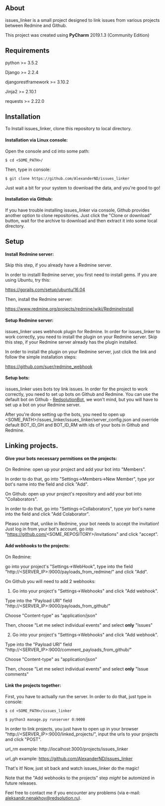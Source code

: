 ## About

issues_linker is a small project designed to link issues from various projects between Redmine and Github.

This project was created using **PyCharm** 2019.1.3 (Community Edition)


## Requirements

python >= 3.5.2

Django >= 2.2.4

djangorestframework >= 3.10.2

Jinja2 >= 2.10.1

requests >= 2.22.0


## Installation

To Install issues_linker, clone this repository to local directory.

#### Installation via Linux console:

Open the console and cd into some path:

`$ cd <SOME_PATH>/`

Then, type in console:

`$ git clone https://github.com/AlexanderND/issues_linker`

Just wait a bit for your system to download the data, and you're good to go!

#### Installation via Github:

If you have trouble installing issues_linker via console, Github provides another option to clone repositories. Just click the "Clone or download" button, wait for the archive to download and then extract it into some local directory.


## Setup

#### Install Redmine server:

Skip this step, if you already have a Redmine server.

In order to installl Redmine server, you first need to install gems. If you are using Ubuntu, try this:

https://gorails.com/setup/ubuntu/16.04

Then, install the Redmine server:

https://www.redmine.org/projects/redmine/wiki/RedmineInstall

#### Setup Redmine server:

issues_linker uses webhook plugin for Redmine. In order for issues_linker to work correctly, you need to install the plugin on your Redmine server. Skip this step, if your Redmine server already has the plugin installed.

In order to install the plugin on your Redmine server, just click the link and follow the simple installation steps:

https://github.com/suer/redmine_webhook

#### Setup bots:

issues_linker uses bots toy link issues. In order for the project to work correctly, you need to set up bots on Github and Redmine. You can use the default bot on Github - [RedsolutionBot](https://github.com/RedsolutionBot "bleep-bloop"), we won't mind, but you will have to set up a bot on your Redmine server.

After you're done setting up the bots, you need to open up <SOME_PATH>/issues_linker/issues_linker/server_config.json and override default BOT_ID_GH and BOT_ID_RM with ids of your bots in Github and Redmine.


## Linking projects.

#### Give your bots necessary permitions on the projects:

On Redmine: open up your project and add your bot into "Members".

In order to do that, go into "Settings->Members->New Member", type yor bot's name into the field and click "Add".

On Github: open up your project's repository and add your bot into "Collaborators".

In order to do that, go into "Settings->Collaborators", type yor bot's name into the field and click "Add Colaborator".

Pleaso note that, unlike in Redmine, your bot needs to accept the invitation! Just log in from your bot's account, go into "https://github.com/<SOME_REPOSITORY>/invitations" and click "accept".

#### Add webhooks to the projects:

On Redmine:

go into your project's "Settings->WebHook", type into the field "http://<SERVER_IP>:9000/payloads_from_redmine/" and click "Add".

On Github you will need to add 2 webhooks:

1. Go into your project's "Settings->Webhooks" and click "Add webhook".

Type into the "Payload URl" field "http://<SERVER_IP>:9000/payloads_from_github/"

Choose "Content-type" as "application/json"

Then, choose "Let me select individual events" and select **only** "Issues"

2. Go into your project's "Settings->Webhooks" and click "Add webhook".

Type into the "Payload URl" field "http://<SERVER_IP>:9000/comment_payloads_from_github/"

Choose "Content-type" as "application/json"

Then, choose "Let me select individual events" and select **only** "Issue comments"

#### Link the projects together:

First, you have to actually run the server. In order to do that, just type in console:

`$ cd <SOME_PATH>/issues_linker`

`$ python3 manage.py runserver 0:9000`

In order to link projects, you just have to open up in your browser "http://<SERVER_IP>:9000/linked_projects/", input the urls to your projects and click "POST".

url_rm exemple: http://localhost:3000/projects/issues_linker

url_gh example: https://github.com/AlexanderND/issues_linker

That's it! Now, just sit back and watch issues_linker do the magic!

Note that the "Add webhooks to the projects" step *might* be automized in future releases.

Feel free to contact me if you encounter any problems (via e-mail: aleksandr.nenakhov@redsolution.ru).
